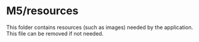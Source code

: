 # M5/resources

This folder contains resources (such as images) needed by the application. This file can
be removed if not needed.
